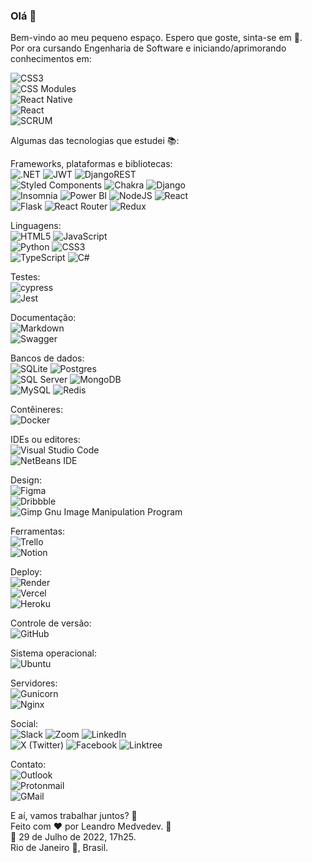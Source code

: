 ### Olá 👋

<!--
**LeandroMedvedev/LeandroMedvedev** is a ✨ _special_ ✨ repository because its `README.md` (this file) appears on your GitHub profile.

Here are some ideas to get you started:

- 🔭 I’m currently working on ...
- 🌱 I’m currently learning ...
- 👯 I’m looking to collaborate on ...
- 🤔 I’m looking for help with ...
- 💬 Ask me about ...
- 📫 How to reach me: ...
- 😄 Pronouns: ...
- ⚡ Fun fact: ...
-->

Bem-vindo ao meu pequeno espaço. Espero que goste, sinta-se em :house_with_garden:.    
Por ora cursando Engenharia de Software e iniciando/aprimorando conhecimentos em:  

![CSS3](https://img.shields.io/badge/CSS3-1572B6?style=plastic&logo=css3&logoColor=white)   
![CSS Modules](https://img.shields.io/badge/CSS%20Modules-1572B6?style=plastic&logo=css3&logoColor=white)  
![React Native](https://img.shields.io/badge/React%20Native-282C34?style=plastic&logo=react&logoColor=61DAFB)  
![React](https://img.shields.io/badge/React-282C34?style=plastic&logo=react&logoColor=61DAFB)  
![SCRUM](https://img.shields.io/badge/SCRUM-FFAC45?style=plastic&logo=scrum&logoColor=white)  
 
Algumas das tecnologias que estudei :books::  

Frameworks, plataformas e bibliotecas:  
![.NET](https://img.shields.io/badge/.NET-512BD4?style=plastic&logo=.net&logoColor=white)  ![JWT](https://img.shields.io/badge/JWT-000000?style=plastic&logo=jsonwebtokens&logoColor=white)  ![DjangoREST](https://img.shields.io/badge/Django%20REST%20framework-ff1709?style=plastic&logo=django&logoColor=white&color=ff1709&labelColor=gray)  
![Styled Components](https://img.shields.io/badge/styled--components-BF4F74?style=plastic&logo=styled-components&logoColor=white)  ![Chakra](https://img.shields.io/badge/Chakra%20UI-%232C7A7B.svg?style=plastic&logo=chakraui&logoColor=white)  ![Django](https://img.shields.io/badge/Django-%23092E20.svg?style=plastic&logo=django&logoColor=white)  
![Insomnia](https://img.shields.io/badge/Insomnia-black?style=plastic&logo=insomnia&logoColor=5849BE)  ![Power BI](https://img.shields.io/badge/Power%20BI-F2C811?style=plastic&logo=power-bi&logoColor=black)  ![NodeJS](https://img.shields.io/badge/Node.js-417E38?style=plastic&logo=node.js&logoColor=white)  ![React](https://img.shields.io/badge/React-%23282C34.svg?style=plastic&logo=react&logoColor=%2361DAFB)  
![Flask](https://img.shields.io/badge/Flask-%23000.svg?style=plastic&logo=flask&logoColor=white)  ![React Router](https://img.shields.io/badge/React_Router-CA4245?style=plastic&logo=react-router&logoColor=white)  ![Redux](https://img.shields.io/badge/Redux-%23593d88.svg?style=plastic&logo=redux&logoColor=white)  

Linguagens:  
![HTML5](https://img.shields.io/badge/HTML5-%23E34F26.svg?style=plastic&logo=html5&logoColor=white)  ![JavaScript](https://img.shields.io/badge/JavaScript-%23323330.svg?style=plastic&logo=javascript&logoColor=%23F7DF1E)  
![Python](https://img.shields.io/badge/Python-407DAE?style=plastic&logo=python&logoColor=ffd949)  ![CSS3](https://img.shields.io/badge/CSS3-%231572B6.svg?style=plastic&logo=css3&logoColor=white)  
![TypeScript](https://img.shields.io/badge/TypeScript-%23007ACC.svg?style=plastic&logo=typescript&logoColor=white)  ![C#](https://img.shields.io/badge/C%23-239120?style=plastic&logo=c-sharp&logoColor=white)    


Testes:  
![cypress](https://img.shields.io/badge/Cypress-%23E5E5E5?style=plastic&logo=cypress&logoColor=058a5e)  
![Jest](https://img.shields.io/badge/Jest-%23C21325?style=plastic&logo=jest&logoColor=white)  

Documentação:  
![Markdown](https://img.shields.io/badge/Markdown-%23000000.svg?style=plastic&logo=markdown&logoColor=white)   
![Swagger](https://img.shields.io/badge/Swagger-%23Clojure?style=plastic&logo=swagger&logoColor=white)  

Bancos de dados:  
![SQLite](https://img.shields.io/badge/SQLite-%23044A5C.svg?style=plastic&logo=sqlite&logoColor=249AD4)  ![Postgres](https://img.shields.io/badge/PostgreSQL-%23336791.svg?style=plastic&logo=postgresql&logoColor=white)   
![SQL Server](https://img.shields.io/badge/SQL_Server-CC2927?style=plastic&logo=microsoft-sql-server&logoColor=white)  ![MongoDB](https://img.shields.io/badge/MongoDB-%23001E2B.svg?style=plastic&logo=mongodb&logoColor=00ED64)  
![MySQL](https://img.shields.io/badge/MySQL-%233E6E93.svg?style=plastic&logo=mysql&logoColor=F29111)   ![Redis](https://img.shields.io/badge/Redis-DC382D?style=plastic&logo=redis&logoColor=white)   

Contêineres:  
![Docker](https://img.shields.io/badge/Docker-%231D63ED.svg?style=plastic&logo=docker&logoColor=white)  

IDEs ou editores:  
![Visual Studio Code](https://img.shields.io/badge/Visual_Studio_Code-0078d7?style=plastic&logo=visual-studio-code&logoColor=white)  
![NetBeans IDE](https://img.shields.io/badge/NetBeansIDE-C74634.svg?style=plastic&logo=apache-netbeans-ide&logoColor=white)

Design:  
![Figma](https://img.shields.io/badge/Figma-%23F24E1E.svg?style=plastic&logo=figma&logoColor=white)  
![Dribbble](https://img.shields.io/badge/Dribbble-EA4C89?style=plastic&logo=dribbble&logoColor=white)  
![Gimp Gnu Image Manipulation Program](https://img.shields.io/badge/Gimp-39352A?style=plastic&logo=gimp&logoColor=FFFFFF)  


Ferramentas:  
![Trello](https://img.shields.io/badge/Trello-%23026AA7.svg?style=plastic&logo=Trello&logoColor=white)  
![Notion](https://img.shields.io/badge/Notion-%23000000.svg?style=plastic&logo=notion&logoColor=white)  

Deploy:  
![Render](https://img.shields.io/badge/Render-%23430098.svg?style=plastic&logo=render&logoColor=white)  
![Vercel](https://img.shields.io/badge/Vercel-%23000000.svg?style=plastic&logo=vercel&logoColor=white)  
![Heroku](https://img.shields.io/badge/Heroku-%23430098.svg?style=plastic&logo=heroku&logoColor=white)  

Controle de versão:  
![GitHub](https://img.shields.io/badge/GitHub-%23121011.svg?style=plastic&logo=github&logoColor=white)  

Sistema operacional:  
![Ubuntu](https://img.shields.io/badge/Ubuntu-E95420?style=plastic&logo=ubuntu&logoColor=white)  

Servidores:  
![Gunicorn](https://img.shields.io/badge/Gunicorn-%298729.svg?style=plastic&logo=gunicorn&logoColor=white)  
![Nginx](https://img.shields.io/badge/Nginx-%23009639.svg?style=plastic&logo=nginx&logoColor=white)  

Social:  
![Slack](https://img.shields.io/badge/Slack-4A154B?style=plastic&logo=slack&logoColor=white)  ![Zoom](https://img.shields.io/badge/Zoom-2D8CFF?style=plastic&logo=zoom&logoColor=white)  ![LinkedIn](https://img.shields.io/badge/LinkedIn-%230077B5.svg?style=plastic&logo=linkedin&logoColor=white)  
![X (Twitter)](https://img.shields.io/badge/X-000000?style=plastic&logo=x&logoColor=white)  ![Facebook](https://img.shields.io/badge/Facebook-%231877F2.svg?style=plastic&logo=Facebook&logoColor=white)  ![Linktree](https://img.shields.io/badge/Linktree-1de9b6?style=plastic&logo=linktree&logoColor=white)  

Contato:  
![Outlook](https://img.shields.io/badge/Microsoft_Outlook-0078D4?style=plastic&logo=microsoft-outlook&logoColor=white)  
![Protonmail](https://img.shields.io/badge/ProtonMail-8B89CC?style=plastic&logo=protonmail&logoColor=white)  
![GMail](https://img.shields.io/badge/Gmail-D14836?style=plastic&logo=gmail&logoColor=white)    
 

E aí, vamos trabalhar juntos? :bow:  
Feito com :heart: por Leandro Medvedev. 🙋  
:calendar: 29 de Julho de 2022, 17h25.    
Rio de Janeiro :city_sunrise:, Brasil.  
